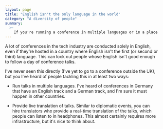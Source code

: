 ```yaml
---
layout: page
title: "English isn't the only language in the world"
category: "A diversity of people"
summary:
  >-
    If you're running a conference in multiple languages or in a place where fluency level varies, consider offering more than just English.
---
```


A lot of conferences in the tech industry are conducted solely in English, even if they're hosted in a country where English isn't the first (or second or third) language.
This can lock out people whose English isn't good enough to follow a day of conference talks.

I've never seen this directly (I've yet to go to a conference outside the UK), but you I've heard of people tackling this in at least two ways:

*   Run talks in multiple languages.
    I've heard of conferences in Germany that have an English track and a German track, and I'm sure it must happen in other countries.

*   Provide live translation of talks.
    Similar to diplomatic events, you can hire translators who provide a real-time translation of the talks, which people can listen to in headphones.
    This almost certainly requires more infrastructure, but it's nice to think about.
